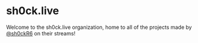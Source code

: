 # sh0ck.live
Welcome to the sh0ck.live organization, home to all of the projects made by [@sh0ckR6](https://github.com/sh0ckR6) on their streams!
